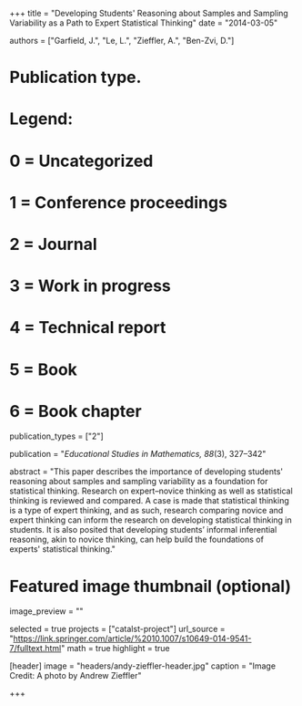 +++
title = "Developing Students' Reasoning about Samples and Sampling Variability as a Path to Expert Statistical Thinking"
date = "2014-03-05"

authors = ["Garfield, J.", "Le, L.", "Zieffler, A.", "Ben-Zvi, D."]

# Publication type.
# Legend:
# 0 = Uncategorized
# 1 = Conference proceedings
# 2 = Journal
# 3 = Work in progress
# 4 = Technical report
# 5 = Book
# 6 = Book chapter
publication_types = ["2"]

publication = "*Educational Studies in Mathematics, 88*(3), 327&ndash;342"


abstract = "This paper describes the importance of developing students' reasoning about samples and sampling variability as a foundation for statistical thinking. Research on expert–novice thinking as well as statistical thinking is reviewed and compared. A case is made that statistical thinking is a type of expert thinking, and as such, research comparing novice and expert thinking can inform the research on developing statistical thinking in students. It is also posited that developing students’ informal inferential reasoning, akin to novice thinking, can help build the foundations of experts' statistical thinking."


# Featured image thumbnail (optional)
image_preview = ""

selected = true
projects = ["catalst-project"]
url_source = "https://link.springer.com/article/%2010.1007/s10649-014-9541-7/fulltext.html"
math = true
highlight = true

[header]
image = "headers/andy-zieffler-header.jpg"
caption = "Image Credit: A photo by Andrew Zieffler"

+++

